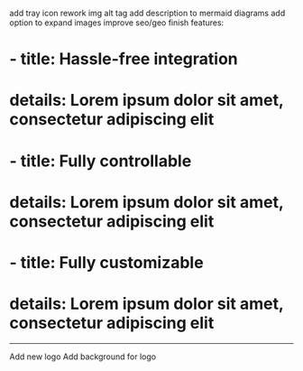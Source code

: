 add tray icon
rework img alt tag
add description to mermaid diagrams
add option to expand images
improve seo/geo
finish
    features:
 # - title: Hassle-free integration
 #   details: Lorem ipsum dolor sit amet, consectetur adipiscing elit
 # - title:  Fully controllable
 #   details: Lorem ipsum dolor sit amet, consectetur adipiscing elit
 # - title:  Fully customizable
 #   details: Lorem ipsum dolor sit amet, consectetur adipiscing elit
---
Add new logo
Add background for logo